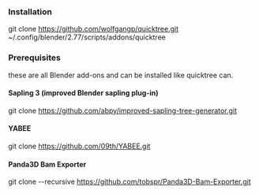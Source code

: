 ### Installation

git clone https://github.com/wolfgangp/quicktree.git ~/.config/blender/2.77/scripts/addons/quicktree

### Prerequisites

these are all Blender add-ons and can be installed like quicktree can.

#### Sapling 3 (improved Blender sapling plug-in)
git clone https://github.com/abpy/improved-sapling-tree-generator.git
#### YABEE
git clone https://github.com/09th/YABEE.git
#### Panda3D Bam Exporter
git clone --recursive https://github.com/tobspr/Panda3D-Bam-Exporter.git
